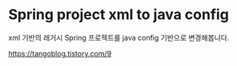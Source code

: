 # Spring project xml to java config

xml 기반의 레거시 Spring 프로젝트를 java config 기반으로 변경해봅니다.

https://tangoblog.tistory.com/9
